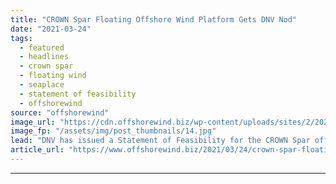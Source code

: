 ```yaml
---
title: "CROWN Spar Floating Offshore Wind Platform Gets DNV Nod"
date: "2021-03-24"
tags: 
  - featured
  - headlines
  - crown spar
  - floating wind
  - seaplace
  - statement of feasibility
  - offshorewind
source: "offshorewind"
image_url: "https://cdn.offshorewind.biz/wp-content/uploads/sites/2/2021/03/24092007/CROWN-Spar-Floating-Offshore-Wind-Platform-Gets-DNV-Nod.jpg"
image_fp: "/assets/img/post_thumbnails/14.jpg"
lead: "DNV has issued a Statement of Feasibility for the CROWN Spar offshore wind floating"
article_url: "https://www.offshorewind.biz/2021/03/24/crown-spar-floating-offshore-wind-platform-gets-dnv-nod/"
---
```


---
